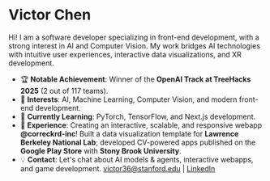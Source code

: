 # Victor Chen  

Hi! I am a software developer specializing in front-end development, with a strong interest in AI and Computer Vision. My work bridges AI technologies with intuitive user experiences, interactive data visualizations, and XR development.  

- 🏆 **Notable Achievement**: Winner of the **OpenAI Track at TreeHacks 2025** (2 out of 117 teams).  
- 👀 **Interests**: AI, Machine Learning, Computer Vision, and modern front-end development.  
- 🌱 **Currently Learning**: PyTorch, TensorFlow, and Next.js development.  
- 💼 **Experience**: Creating an interactive, scalable, and responsive webapp **@correckrd-inc**! Built a data visualization template for **Lawrence Berkeley National Lab**; developed CV-powered apps published on the **Google Play Store** with **Stony Brook University**.  
- 💡 **Contact**: Let's chat about AI models & agents, interactive webapps, and game development.  [victor36@stanford.edu](mailto:victor36@stanford.edu) | [LinkedIn](https://www.linkedin.com/in/victorchenca/)  

<!---
Raz0rGithub/Raz0rGithub is a ✨ special ✨ repository because its `README.md` (this file) appears on your GitHub profile.
You can click the Preview link to take a look at your changes.
--->
